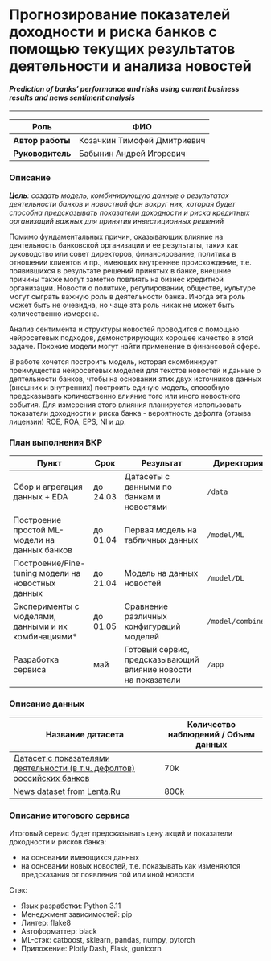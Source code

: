 # Прогнозирование показателей доходности и риска банков с помощью текущих результатов деятельности и анализа новостей
#### *Prediction of banks’ performance and risks using current business results and news sentiment analysis*

----

| Роль | ФИО |
| ----------- | ----------- |
| **Автор работы** | Козачкин Тимофей Дмитриевич |
| **Руководитель** | Бабынин Андрей Игоревич |

### Описание
***Цель**: создать модель, комбинирующую данные о результатах деятельности банков и новостной фон вокруг них, которая будет способна предсказывать показатели доходности и риска кредитных организаций важных для принятия инвестиционных решений*

Помимо фундаментальных причин, оказывающих влияние на деятельность банковской организации и ее результаты, таких как руководство или совет директоров, финансирование, политика в отношении клиентов и пр., имеющих внутреннее происхождение, т.е. появившихся в результате решений принятых в банке, внешние причины также могут заметно повлиять на бизнес кредитной организации. Новости о политике, регулировании, обществе, культуре могут сыграть важную роль в деятельности банка. Иногда эта роль может быть не очевидна, но чаще эта роль никак не может быть количественно измерена. 

Анализ сентимента и структуры новостей проводится с помощью нейросетевых подходов, демонстрирующих хорошее качество в этой задаче. Похожие модели могут найти применение в финансовой сфере.

В работе хочется построить модель, которая скомбинирует преимущества нейросетевых моделей для текстов новостей и данные о деятельности банков, чтобы на основании этих двух источников данных (внешних и внутренних) построить единую модель, способную предсказывать количественно влияние того или иного новостного события. Для измерения этого влияния планируется использовать показатели доходности и риска банка - вероятность дефолта (отзыва лицензии) ROE, ROA, EPS, NI и др.

### План выполнения ВКР

| Пункт | Срок | Результат | Директория        |
| ----------- | ----------- | ----------- |-------------------|
| Сбор и агрегация данных + EDA | до 24.03 | Датасеты с данными по банкам и новостями | `/data`           |
| Построение простой ML-модели на данных банков | до 01.04 | Первая модель на табличных данных | `/model/ML`       |
| Построение/Fine-tuning модели на новостных данных | до 21.04 | Модель на данных новостей | `/model/DL`       |
| Эксперименты с моделями, данными и их комбинациями* | до 01.05 | Сравнение различных конфигураций моделей | `/model/combined` |
| Разработка сервиса | май | Готовый сервис, предсказывающий влияние новости на показатели | `/app`            |

### Описание данных

| Название датасета | Количество наблюдений / Объем данных |
| ----------- | ----------- |
| [Датасет с показателями деятельности (в т.ч. дефолтов) российских банков](https://www.kaggle.com/datasets/johnds2/bankdefaultsinrussia/data) | 70k |
|[News dataset from Lenta.Ru](https://www.kaggle.com/datasets/yutkin/corpus-of-russian-news-articles-from-lenta) | 800k |


### Описание итогового сервиса

Итоговый сервис будет предсказывать цену акций и показатели доходности и рисков банка:
* на основании имеющихся данных 
* на основании новых новостей, т.е. показывать как изменяются предсказания от появления той или иной новости

Стэк:
* Язык разработки: Python 3.11
* Менеджмент зависимостей: pip
* Линтер: flake8
* Автоформаттер: black
* ML-стэк: catboost, sklearn, pandas, numpy, pytorch
* Приложение: Plotly Dash, Flask, gunicorn